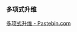 ### 多项式升维
[多项式升维 - Pastebin.com](https://pastebin.com/rZG8b6uV)
<!--stackedit_data:
eyJoaXN0b3J5IjpbLTExNDgxMzQ3OTFdfQ==
-->